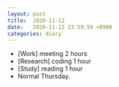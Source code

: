 ```yaml
---
layout: post
title:  2020-11-12
date:   2020-11-12 23:59:59 +0900
categories: diary
---
```


- [Work] meeting 2 hours
- [Research] coding 1 hour
- [Study] reading 1 hour
- Normal Thursday.
